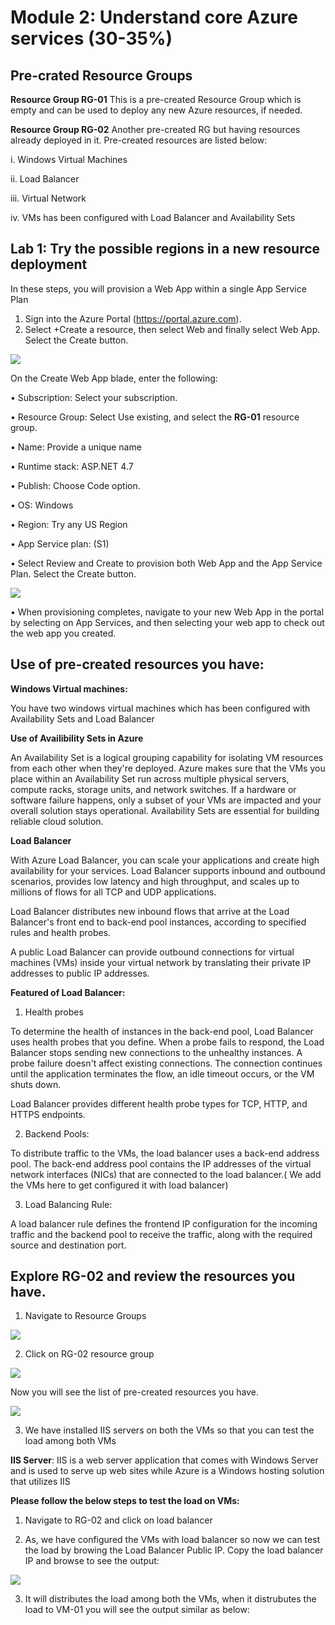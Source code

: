 # Module 2: Understand core Azure services (30-35%) 

## Pre-crated Resource Groups

**Resource Group RG-01**
This is a pre-created Resource Group which is empty and can be used to deploy any new Azure resources, if needed.

**Resource Group RG-02**
Another pre-created RG but having resources already deployed in it. Pre-created resources are listed below:

i. Windows Virtual Machines

ii. Load Balancer

iii. Virtual Network

iv. VMs has been configured with Load Balancer and Availability Sets

## Lab 1: Try the possible regions in a new resource deployment

In these steps, you will provision a Web App within a single App Service Plan

1.	Sign into the Azure Portal (https://portal.azure.com).
2.	Select +Create a resource, then select Web and finally select Web App. Select the Create button.

![](images/webapp1.png)

On the Create Web App blade, enter the following:

•	Subscription: Select your subscription.

•	Resource Group: Select Use existing, and select the **RG-01** resource group.

•	Name: Provide a unique name

•	Runtime stack: ASP.NET 4.7

•	Publish: Choose Code option.

•	OS: Windows

•	Region: Try any US Region

•	App Service plan: (S1)

•	Select Review and Create to provision both Web App and the App Service Plan. Select the Create button.

![](images/webappcreatebasic.png)

•	When provisioning completes, navigate to your new Web App in the portal by selecting on App Services, and then selecting your web app to check out the web app you created. 


## Use of pre-created resources you have:

**Windows Virtual machines:**

You have two windows virtual machines which has been configured with Availability Sets and Load Balancer

**Use of Availibility Sets in Azure**

An Availability Set is a logical grouping capability for isolating VM resources from each other when they're deployed. Azure makes sure that the VMs you place within an Availability Set run across multiple physical servers, compute racks, storage units, and network switches. If a hardware or software failure happens, only a subset of your VMs are impacted and your overall solution stays operational. Availability Sets are essential for building reliable cloud solution.

**Load Balancer**

With Azure Load Balancer, you can scale your applications and create high availability for your services. Load Balancer supports inbound and outbound scenarios, provides low latency and high throughput, and scales up to millions of flows for all TCP and UDP applications.

Load Balancer distributes new inbound flows that arrive at the Load Balancer's front end to back-end pool instances, according to specified rules and health probes.

A public Load Balancer can provide outbound connections for virtual machines (VMs) inside your virtual network by translating their private IP addresses to public IP addresses.

**Featured of Load Balancer:**

1. Health probes

To determine the health of instances in the back-end pool, Load Balancer uses health probes that you define. When a probe fails to respond, the Load Balancer stops sending new connections to the unhealthy instances. A probe failure doesn't affect existing connections. The connection continues until the application terminates the flow, an idle timeout occurs, or the VM shuts down.

Load Balancer provides different health probe types for TCP, HTTP, and HTTPS endpoints. 

2. Backend Pools:

To distribute traffic to the VMs, the load balancer uses a back-end address pool. The back-end address pool contains the IP addresses of the virtual network interfaces (NICs) that are connected to the load balancer.( We add the VMs here to get configured it with load balancer)

3. Load Balancing Rule:

A load balancer rule defines the frontend IP configuration for the incoming traffic and the backend pool to receive the traffic, along with the required source and destination port.

## Explore RG-02 and review the resources you have. 

1. Navigate to Resource Groups

![](images/rgnavigate.png)

2. Click on RG-02 resource group 

![](images/rg02.png)

 Now you will see the list of pre-created resources you have.
 
![](images/resources.png)
 
3. We have installed IIS servers on both the VMs so that you can test the load among both VMs

**IIS Server**: 
IIS is a web server application that comes with Windows Server and is used to serve up web sites while Azure is a Windows hosting solution that utilizes IIS

**Please follow the below steps to test the load on VMs:**

1. Navigate to RG-02 and click on load balancer

2. As, we have configured the VMs with load balancer so now we can test the load by browing the Load Balancer Public IP. Copy the load balancer IP and browse to see the output:

![](images/copylbip.png)

3. It will distributes the load among both the VMs, when it distrubutes the load to VM-01 you will see the output similar as below:












